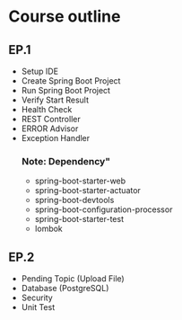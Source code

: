 # Course outline

## EP.1
- Setup IDE
- Create Spring Boot Project
- Run Spring Boot Project
- Verify Start Result
- Health Check
- REST Controller
- ERROR Advisor
- Exception Handler<br>
  ### Note: Dependency"
  - spring-boot-starter-web
  - spring-boot-starter-actuator
  - spring-boot-devtools
  - spring-boot-configuration-processor
  - spring-boot-starter-test
  - lombok
## EP.2
- Pending Topic (Upload File)
- Database (PostgreSQL)
- Security
- Unit Test